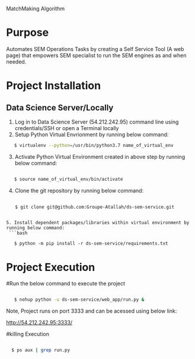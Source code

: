MatchMaking Algorithm




# Purpose

Automates SEM Operations Tasks by creating a Self Service Tool (A web page) that empowers SEM specialist to run the SEM engines as and when needed.



# Project Installation

## Data Science Server/Locally

1. Log in to Data Science Server (54.212.242.95) command line using credentials/SSH or open a Terminal locally
2. Setup Python Virtual Envrionment by running below command:
   
```bash
   $ virtualenv --python=/usr/bin/python3.7 name_of_virtual_env
```

3. Activate Python Virtual Environment created in above step by running below command:
```bash

   $ source name_of_virtual_env/bin/activate
```

4. Clone the git repository by running below command:
   ```bash
 
   $ git clone git@github.com:Groupe-Atallah/ds-sem-service.git
```

5. Install dependent packages/libraries within virtual environment by running below command:
 ```bash
  
   $ python -m pip install -r ds-sem-service/requirements.txt

```

# Project Execution
#Run the below command to execute the project
```bash

   $ nohup python -u ds-sem-service/web_app/run.py &
```

Note, Project runs on port 3333 and can be acessed using below link:

http://54.212.242.95:3333/

#killing Execution
```bash

  $ ps aux | grep run.py
```



